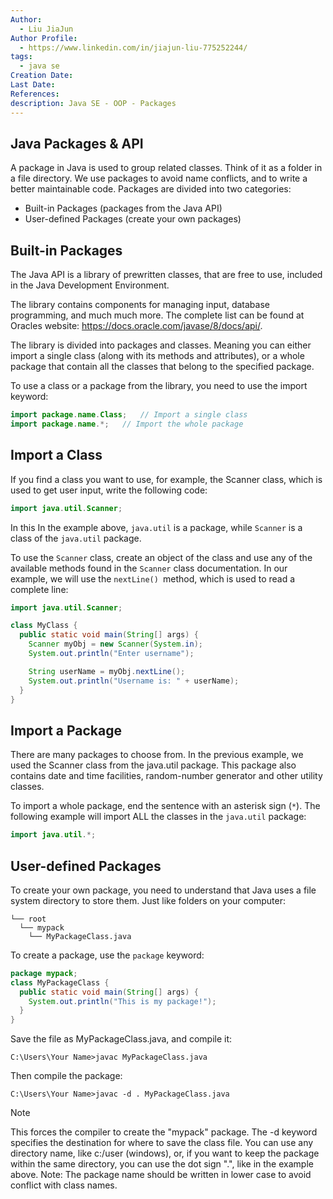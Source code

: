 ```yaml
---
Author:
  - Liu JiaJun
Author Profile:
  - https://www.linkedin.com/in/jiajun-liu-775252244/
tags: 
  - java se
Creation Date: 
Last Date: 
References: 
description: Java SE - OOP - Packages
---
```


## Java Packages & API
A package in Java is used to group related classes. Think of it as a folder in a file directory. We use packages to avoid name conflicts, and to write a better maintainable code. Packages are divided into two categories:
- Built-in Packages (packages from the Java API)
- User-defined Packages (create your own packages)

## Built-in Packages
The Java API is a library of prewritten classes, that are free to use, included in the Java Development Environment.


The library contains components for managing input, database programming, and much much more. The complete list can be found at Oracles website: https://docs.oracle.com/javase/8/docs/api/.


The library is divided into packages and classes. Meaning you can either import a single class (along with its methods and attributes), or a whole package that contain all the classes that belong to the specified package.


To use a class or a package from the library, you need to use the import keyword:
```java
import package.name.Class;   // Import a single class
import package.name.*;   // Import the whole package
```

## Import a Class
If you find a class you want to use, for example, the Scanner class, which is used to get user input, write the following code:
```java
import java.util.Scanner;
```
In this In the example above, `java.util` is a package, while `Scanner` is a class of the `java.util` package.

To use the `Scanner` class, create an object of the class and use any of the available methods found in the `Scanner` class documentation. In our example, we will use the `nextLine() `method, which is used to read a complete line:
```java
import java.util.Scanner;

class MyClass {
  public static void main(String[] args) {
    Scanner myObj = new Scanner(System.in);
    System.out.println("Enter username");

    String userName = myObj.nextLine();
    System.out.println("Username is: " + userName);
  }
}
```

## Import a Package
There are many packages to choose from. In the previous example, we used the Scanner class from the java.util package. This package also contains date and time facilities, random-number generator and other utility classes.

To import a whole package, end the sentence with an asterisk sign (`*`). The following example will import ALL the classes in the `java.util` package:

```java
import java.util.*;
```

## User-defined Packages
To create your own package, you need to understand that Java uses a file system directory to store them. Just like folders on your computer:

```
└── root
  └── mypack
    └── MyPackageClass.java
```

To create a package, use the `package` keyword:

```java MyPackageClass.java
package mypack;
class MyPackageClass {
  public static void main(String[] args) {
    System.out.println("This is my package!");
  }
}
```
Save the file as MyPackageClass.java, and compile it:

```
C:\Users\Your Name>javac MyPackageClass.java
```

Then compile the package:
```
C:\Users\Your Name>javac -d . MyPackageClass.java
```

>[!NOTE] 
> This forces the compiler to create the "mypack" package.
> The -d keyword specifies the destination for where to save the class file. You can use any directory name, like c:/user (windows), or, if you want to keep the package within the same directory, you can use the dot sign ".", like in the example above.
>Note: The package name should be written in lower case to avoid conflict with class names.